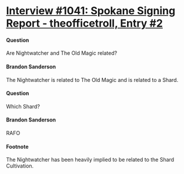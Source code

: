 # [Interview #1041: Spokane Signing Report - theofficetroll, Entry #2](https://www.theoryland.com/intvmain.php?i=1041#2)

#### Question

Are Nightwatcher and The Old Magic related?

#### Brandon Sanderson

The Nightwatcher is related to The Old Magic and is related to a Shard.

#### Question

Which Shard?

#### Brandon Sanderson

RAFO

#### Footnote

The Nightwatcher has been heavily implied to be related to the Shard Cultivation.

